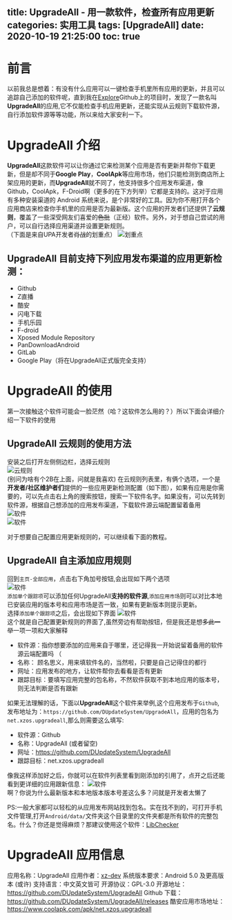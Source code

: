 title: UpgradeAll - 用一款软件，检查所有应用更新
categories: 实用工具
tags: [UpgradeAll]
date: 2020-10-19 21:25:00
toc: true
---
# 前言
以前我总是想着：有没有什么应用可以一键检查手机里所有应用的更新，并且可以追踪自己添加的软件呢，直到我在[Explore](https://github.com/explore)Github上的项目时，发现了一款名叫**UpgradeAll**的应用,它不仅能检查手机应用更新，还能实现从云规则下载软件源，自行添加软件源等等功能，所以来给大家安利一下。

# UpgradeAll 介绍
**UpgradeAll**这款软件可以让你通过它来检测某个应用是否有更新并帮你下载更新，但是却不同于**Google Play**，**CoolApk**等应用市场，他们只能检测到商店所上架应用的更新，而**UpgradeAll**就不同了，他支持很多个应用发布渠道，像Github，CoolApk，F-Droid啊（更多的在下方列举）它都是支持的。这对于应用有多种安装渠道的 Android 系统来说，是个非常好的工具。因为你不用打开各个应用商店来检查你手机里的应用是否为最新版。这个应用的开发者们还提供了**云规则**，覆盖了一些深受网友们喜爱的~~色批~~（正经）软件。另外，对于想自己尝试的用户，可以自行选择应用渠道并设置更新规则。  
（下面是来自UPA开发者~~肖战~~的划重点）
![划重点](https://pan.johnsonran.cn/AliDrive/Blog-IMG/UpgradeAll/upadev.png)
## UpgradeAll 目前支持下列应用发布渠道的应用更新检测：
- Github
- Z直播
- 酷安
- 闪电下载
- 手机乐园
- F-droid
- Xposed Module Repository
- PanDownloadAndroid
- GitLab
- Google Play（将在UpgradeAll正式版完全支持）

# UpgradeAll 的使用
第一次接触这个软件可能会一脸茫然（哈？这软件怎么用的？）所以下面会详细介绍一下软件的使用

## UpgradeAll 云规则的使用方法
安装之后打开左侧侧边栏，选择云规则  
![云规则](https://pan.johnsonran.cn/AliDrive/Blog-IMG/UpgradeAll/CloudConfig.jpg)  
(别问为啥有个2B在上面，问就是我喜欢)
在云规则列表里，有俩个选项，一个是**开发者/社区维护者们**提供的一些应用更新检测配置（如下图），如果有应用是你需要的，可以先点击右上角的搜索按钮，搜索一下软件名字。如果没有，可以先转到软件源，根据自己想添加的应用发布渠道，下载软件源云端配置留着备用  
![软件](https://pan.johnsonran.cn/AliDrive/Blog-IMG/UpgradeAll/Softs.jpg)  
![软件](https://pan.johnsonran.cn/AliDrive/Blog-IMG/UpgradeAll/SoftsSources.jpg)  

对于想要自己配置应用更新规则的，可以继续看下面的教程。

## UpgradeAll 自主添加应用规则
回到`主页-全部应用`，点击右下角加号按钮,会出现如下两个选项  
![软件](https://pan.johnsonran.cn/AliDrive/Blog-IMG/UpgradeAll/AddChoice.jpg)  
`添加单个跟踪项`可以添加任何UpgradeAll**支持的软件源**,`添加应用市场`则可以对比本地已安装应用的版本号和应用市场是否一致，如果有更新版本则提示更新。  
选择`添加单个跟踪项`之后，会出现如下界面
![软件](https://pan.johnsonran.cn/AliDrive/Blog-IMG/UpgradeAll/AddString.jpg)  
这个就是自己配置更新规则的界面了,虽然旁边有帮助按钮，但是我还是想~~多此一举~~一项一项和大家解释
- 软件源：指你想要添加的应用来自于哪里，还记得我一开始说留着备用的软件源云端配置吗 （
- 名称： 顾名思义，用来填软件名的，当然啦，只要是自己记得住的都行
- 网址：应用发布的地方，让软件帮你去看看是否有更新
- 跟踪目标：要填写应用完整的包名称，不然软件获取不到本地应用的版本号，则无法判断是否有跟新  

如果无法理解的话，下面以**UpgradeAll**这个软件来举例,这个应用发布于`Github`,发布地址为：`https://github.com/DUpdateSystem/UpgradeAll`，应用的包名为`net.xzos.upgradeall`,那么则需要这么填写:
- 软件源：Github
- 名称：UpgradeAll (或者留空)
- 网址：https://github.com/DUpdateSystem/UpgradeAll
- 跟踪目标：net.xzos.upgradeall

像我这样添加好之后，你就可以在软件列表里看到刚添加的引用了，点开之后还能看到更详细的应用跟新信息：
![软件](https://pan.johnsonran.cn/AliDrive/Blog-IMG/UpgradeAll/InfoShow.jpg)  
啊？你说为什么最新版本和本地版本版本号差这么多？问就是开发者太懒了

PS:一般大家都可以轻松的从应用发布网站找到包名。实在找不到的，可打开手机文件管理,打开`Android/data/`文件夹这个目录里的文件夹都是所有软件的完整包名。什么？你还是觉得麻烦？那建议使用这个软件：[LibChecker](https://github.com/zhaobozhen/LibChecker)

# UpgradeAll 应用信息
应用名称：UpgradeAll
应用作者：[xz-dev](https://github.com/xz-dev)
系统版本要求：Android 5.0 及更高版本 (或许)
支持语言：中文英文皆可
开源协议：GPL-3.0
开源地址：https://github.com/DUpdateSystem/UpgradeAll
Github 下载：https://github.com/DUpdateSystem/UpgradeAll/releases
酷安应用市场地址：https://www.coolapk.com/apk/net.xzos.upgradeall